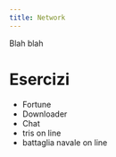 ```yaml
---
title: Network
---
```


Blah blah

# Esercizi

-   Fortune
-   Downloader
-   Chat
-   tris on line
-   battaglia navale on line
